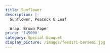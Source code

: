 ```yaml
---
title: Sunflower
description: |-
  Sunflower, Peacock & Leaf

  Wrap: Brown Paper
price: '145000'
category: Special Bouquet
display_picture: /images/feed171-bersemi.jpg
---
```



